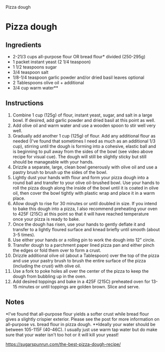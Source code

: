 Pizza dough

# Pizza dough

## Ingredients
 - 2-21/3 cups all-purpose flour OR bread flour* divided (250-295g)
 - 1 packet instant yeast (2 1/4 teaspoon)
 - 1 1/2 teaspoons sugar
 - 3/4 teaspoon salt
 - 1/8-1/4 teaspoon garlic powder and/or dried basil leaves optional
 - 2 Tablespoons olive oil + additional
 - 3/4 cup warm water**
 
## Instructions
1. Combine 1 cup (125g) of flour, instant yeast, sugar, and salt in a large bowl. If desired, add garlic powder and dried basil at this point as well.
2. Add olive oil and warm water and use a wooden spoon to stir well very well.
3. Gradually add another 1 cup (125g) of flour. Add any additional flour as needed (I've found that sometimes I need as much as an additional 1/3 cup), stirring until the dough is forming into a cohesive, elastic ball and is beginning to pull away from the sides of the bowl (see video above recipe for visual cue). The dough will still be slightly sticky but still should be manageable with your hands.
4. Drizzle a separate, large, clean bowl generously with olive oil and use a pastry brush to brush up the sides of the bowl.
5. Lightly dust your hands with flour and form your pizza dough into a round ball and transfer to your olive oil-brushed bowl. Use your hands to roll the pizza dough along the inside of the bowl until it is coated in olive oil, then cover the bowl tightly with plastic wrap and place it in a warm place.
6. Allow dough to rise for 30 minutes or until doubled in size. If you intend to bake this dough into a pizza, I also recommend preheating your oven to 425F (215C) at this point so that it will have reached temperature once your pizza is ready to bake.
7. Once the dough has risen, use your hands to gently deflate it and transfer to a lightly floured surface and knead briefly until smooth (about 3-5 times). 
8. Use either your hands or a rolling pin to work the dough into 12" circle.
9. Transfer dough to a parchment paper lined pizza pan and either pinch the edges or fold them over to form a crust.
10. Drizzle additional olive oil (about a Tablespoon) over the top of the pizza and use your pastry brush to brush the entire surface of the pizza (including the crust) with olive oil. 
11. Use a fork to poke holes all over the center of the pizza to keep the dough from bubbling up in the oven.
12. Add desired toppings and bake in a 425F (215C) preheated oven for 13-15 minutes or until toppings are golden brown. Slice and serve.


## Notes
*I've found that all-purpose flour yields a softer crust while bread flour gives a slightly crispier exterior. Please see the post for more information on all-purpose vs. bread flour in pizza dough.
**Ideally your water should be between 105-115F (40-46C). I usually just use warm tap water but do make sure that your water isn't too hot or it will kill your yeast!

https://sugarspunrun.com/the-best-pizza-dough-recipe/